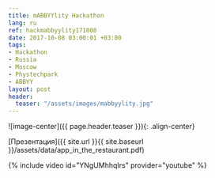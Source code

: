 ```yaml
---
title: mABBYYlity Hackathon
lang: ru
ref: hackmabbyylity171008
date: 2017-10-08 03:00:01 +03:00
tags:
- Hackathon
- Russia
- Moscow
- Phystechpark
- ABBYY
layout: post
header:
  teaser: "/assets/images/mabbyylity.jpg"
---
```


![image-center]({{ page.header.teaser }}){: .align-center}

[Презентация]({{ site.url }}{{ site.baseurl }}/assets/data/app_in_the_restaurant.pdf)

{% include video id="YNgUMhhqIrs" provider="youtube" %}
